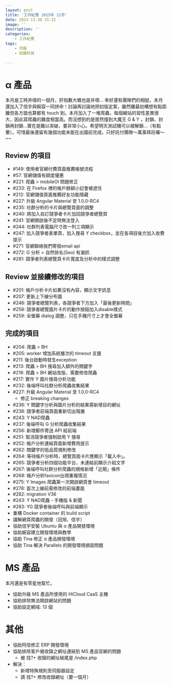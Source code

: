 ```yaml
---
layout: post
title: '工作紀實 2015年 11月'
date: 2015-11-30 15:32
image: ''
description: ''
categories:
    - 工作紀實
tags:
    - 月報
    - 知識科技
 
---
```

# α 產品

本月是工時井噴的一個月，肝指數大概也是井噴... 幸好還有團隊們的相挺，本月還加入了信宇與婉容一同拼命！討論再討論地把初版定案，雖然離最初構想有點距離但各方面也算都有 touch 到。本月加入了一堆爬蟲，每個網站的習性差異很大，因此寫爬蟲的難度相當高。而沒想到的是居然撞到大魔王 G & Y ，封鎖、封鎖再封鎖...實在是難以突破，要非常小心。希望明天測試機可以被解鎖...（有點暈）。可惜最後還留有幾個功能未能在出國前完成，只好託付團隊～萬事拜託囉～~~

## Review 的項目

* #149: 使用者官網付費頁面推薦帳號流程
* #57: 官網儲值有額度優惠
* #221: 爬蟲 > mobileOI 問題修正
* #233: 在 Firefox 裡的帳戶餘額小記會被遮住
* #212: 官網儲值頁面推薦好友功能隱藏
* #227: 升級 Angular Material 至 1.0.0-RC4
* #235: 社群分析的卡片與總覽頁面的調整
* #240: 將加入自訂競爭者卡片加回競爭者總覽頁
* #241: 官網開啟後不定時無法登入
* #244: 社群列表電腦尺寸改一列三項顯示
* #247: 加入競爭者表單頁，加入搜尋 Y checkbox，並在各項目後方加入收費提示
* #271: 官網聯絡我們寄發email api
* #272: G 分析 > 自然排名(Seo) 有漏抓
* #281: 競爭者列表總覽頁卡片寬度及分析中的樣式調整

## Review 並接續修改的項目

* #201: 帳戶分析卡片如果沒有內容，顯示文字訊息
* #207: 更新上下線分布圖
* #246: 競爭者總覽列表，各競爭者下方加入「最後更新時間」
* #258: 競爭者總覽圖片卡片的動作按鈕加入disable樣式
* #259: 全螢幕 dialog 調整，只在手機尺寸上才會全螢幕

## 完成的項目

* #204: 爬蟲 > BH
* #205: worker 增加系統層次的 timeout 支援
* #211: 後台啟動時發生exception
* #213: 爬蟲 > BH 搜尋加入額外的關鍵字
* #216: 爬蟲 > BH 網站改版，需要修改爬蟲
* #217: 實作 Y 圖片搜尋分析功能
* #232: 後端呼叫社群分析爬蟲收集結果
* #227: 升級 Angular Material 至 1.0.0-RC4
    + 修正 breaking changes
* #236: Y 關鍵字分析與圖片分析的結果需新增目的網址
* #238: 競爭者前端頁面重新切出階層
* #243: Y NAD爬蟲
* #237: 後端呼叫 G 分析爬蟲收集結果
* #256: 新增郵件寄送 API 給前端
* #251: 取消競爭者強制啟用 Y 搜尋
* #252: 帳戶分析連結頁面新增費用提示
* #262: 關鍵字的低品質規則修改
* #264: 等待帳戶分析時，總覽頁面卡片應顯示「載入中」。
* #265: 競爭者分析四個功能平台，未連結前顯示介紹文字
* #267: 後端呼叫社群分析爬蟲的規格新增「近期」條件
* #268: 帳戶分析favicon出現重複情況
* #275: Y Images 爬蟲第一次開啟網頁會 timeout
* #278: 首次上線前需修改的前端畫面
* #282: migration V36
* #243: Y NAD爬蟲 - 手機版 & 新聞
* #283: YG 競爭者後端呼叫與前端顯示
* 重構 Docker container 的 build script
* 講解網頁爬蟲的開發（冠旭、信宇）
* 協助信宇安裝 Ubuntu 與 α 產品開發環境
* 協助婉容建立開發環境與教學
* 協助 Tina 修正 α 產品開發環境
* 協助 Tina 解決 Parallels 的開發環境損毀問題

# MS 產品

本月還是有零星地幫忙。

* 協助升級 MS 產品所使用的 HiCloud CaaS 主機
* 協助排除無法開啟網站的問題
* 協助設定網域: 13 個

# 其他

* 協助阿信修正 ERP 開發環境
* 協助排除客戶被收錄之網址連結到 MS 產品官網的問題
    + 被 找?+ 收錄的網址結尾是 /index.php
* 解決：
    + 新增特殊規則至伺服器設定
    + 請 找?+ 修改收錄網址（要一個月）

 
        
